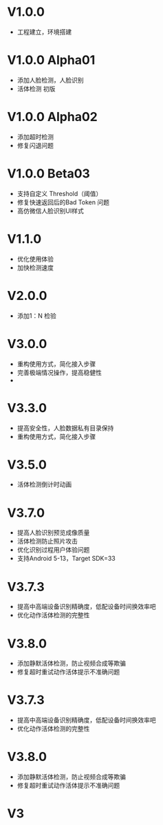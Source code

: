 # V1.0.0

  - 工程建立，环境搭建
  

# V1.0.0 Alpha01

  - 添加人脸检测，人脸识别
  - 活体检测 初版


# V1.0.0 Alpha02

  - 添加超时检测
  - 修复闪退问题

# V1.0.0 Beta03

 - 支持自定义 Threshold（阈值）
 - 修复快速返回后的Bad Token 问题
 - 高仿微信人脸识别UI样式


# V1.1.0
 - 优化使用体验
 - 加快检测速度
 

# V2.0.0
- 添加1：N 检验


# V3.0.0
- 重构使用方式，简化接入步骤
- 完善极端情况操作，提高稳健性
- 

# V3.3.0
- 提高安全性，人脸数据私有目录保持
- 重构使用方式，简化接入步骤


# V3.5.0
- 活体检测倒计时动画

# V3.7.0
- 提高人脸识别预览成像质量
- 活体检测防止照片攻击
- 优化识别过程用户体验问题
- 支持Android 5-13，Target SDK=33

# V3.7.3
- 提高中高端设备识别精确度，低配设备时间换效率吧
- 优化动作活体检测的完整性

# V3.8.0
- 添加静默活体检测，防止视频合成等欺骗
- 修复超时重试动作活体提示不准确问题

# V3.7.3
- 提高中高端设备识别精确度，低配设备时间换效率吧
- 优化动作活体检测的完整性

# V3.8.0
- 添加静默活体检测，防止视频合成等欺骗
- 修复超时重试动作活体提示不准确问题

# V3